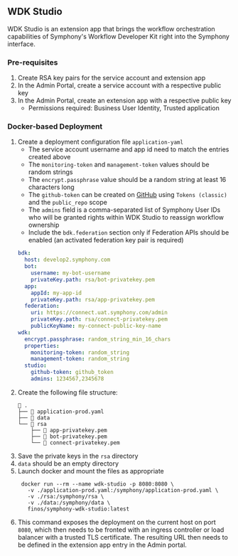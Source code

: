 ## WDK Studio
WDK Studio is an extension app that brings the workflow orchestration capabilities
of Symphony's Workflow Developer Kit right into the Symphony interface.

### Pre-requisites
1. Create RSA key pairs for the service account and extension app
2. In the Admin Portal, create a service account with a respective public key
3. In the Admin Portal, create an extension app with a respective public key
   - Permissions required: Business User Identity, Trusted application

### Docker-based Deployment
1. Create a deployment configuration file `application-yaml`
   - The service account username and app id need to match the entries created above
   - The `monitoring-token` and `management-token` values should be random strings
   - The `encrypt.passphrase` value should be a random string at least 16 characters long
   - The `github-token` can be created on [GitHub](https://github.com/settings/tokens) using `Tokens (classic)` and the `public_repo` scope
   - The `admins` field is a comma-separated list of Symphony User IDs who will be granted rights within WDK Studio to reassign workflow ownership
   - Include the `bdk.federation` section only if Federation APIs should be enabled (an activated federation key pair is required)
   ```yaml
   bdk:
     host: develop2.symphony.com
     bot:
       username: my-bot-username
       privateKey.path: rsa/bot-privatekey.pem
     app:
       appId: my-app-id
       privateKey.path: rsa/app-privatekey.pem
     federation:
       uri: https://connect.uat.symphony.com/admin
       privateKey.path: rsa/connect-privatekey.pem
       publicKeyName: my-connect-public-key-name
   wdk:
     encrypt.passphrase: random_string_min_16_chars
     properties:
       monitoring-token: random_string
       management-token: random_string
     studio:
       github-token: github_token
       admins: 1234567,2345678
   ```
2. Create the following file structure:
   ```shell
   📁 .
   ├── 📄 application-prod.yaml
   ├── 📁 data
   └── 📁 rsa
       ├── 📄 app-privatekey.pem
       ├── 📄 bot-privatekey.pem
       └── 📄 connect-privatekey.pem
   ```
2. Save the private keys in the `rsa` directory
3. `data` should be an empty directory
4. Launch docker and mount the files as appropriate
   ```shell
    docker run --rm --name wdk-studio -p 8080:8080 \
      -v ./application-prod.yaml:/symphony/application-prod.yaml \
      -v ./rsa:/symphony/rsa \
      -v ./data:/symphony/data \
      finos/symphony-wdk-studio:latest
   ```
5. This command exposes the deployment on the current host on port `8080`,
   which then needs to be fronted with an ingress controller or load balancer
   with a trusted TLS certificate. The resulting URL then needs to be defined in
   the extension app entry in the Admin portal.
